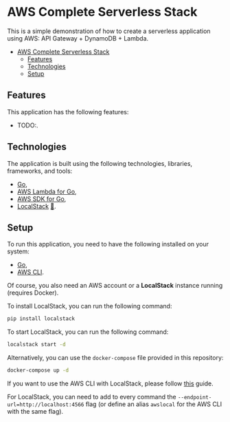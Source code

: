 # AWS Complete Serverless Stack

This is a simple demonstration of how to create a serverless application using AWS: API Gateway + DynamoDB + Lambda.

- [AWS Complete Serverless Stack](#aws-complete-serverless-stack)
  - [Features](#features)
  - [Technologies](#technologies)
  - [Setup](#setup)

## Features

This application has the following features:

- TODO:.

## Technologies

The application is built using the following technologies, libraries, frameworks, and tools:

- [Go](https://golang.org/),
- [AWS Lambda for Go](https://github.com/aws/aws-lambda-go),
- [AWS SDK for Go](https://github.com/aws/aws-sdk-go),
- [LocalStack](https://github.com/localstack/localstack) [📖](https://docs.localstack.cloud/user-guide/integrations/aws-cli/#localstack-aws-cli-awslocal).

## Setup

To run this application, you need to have the following installed on your system:

- [Go](https://golang.org/),
- [AWS CLI](https://aws.amazon.com/cli/).

Of course, you also need an AWS account or a **LocalStack** instance running (requires Docker).

To install LocalStack, you can run the following command:

```bash
pip install localstack
```

To start LocalStack, you can run the following command:

```bash
localstack start -d
```

Alternatively, you can use the `docker-compose` file provided in this repository:

```bash
docker-compose up -d
```

If you want to use the AWS CLI with LocalStack, please follow [this](https://docs.localstack.cloud/user-guide/integrations/aws-cli/#localstack-aws-cli-awslocal) guide.

For LocalStack, you can need to add to every command the `--endpoint-url=http://localhost:4566` flag (or define an alias `awslocal` for the AWS CLI with the same flag).
